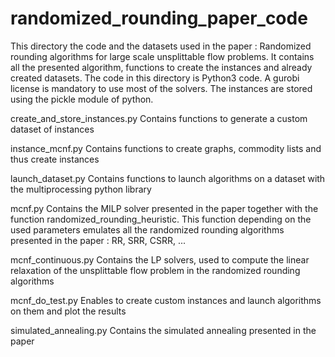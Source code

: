 # randomized_rounding_paper_code

This directory the code and the datasets used in the paper : Randomized rounding algorithms for large scale unsplittable flow problems.
It contains all the presented algorithm, functions to create the instances and already created datasets.
The code in this directory is Python3 code. A gurobi license is mandatory to use most of the solvers. The instances are stored using the pickle module of python.

create_and_store_instances.py
Contains functions to generate a custom dataset of instances

instance_mcnf.py
Contains functions to create graphs, commodity lists and thus create instances

launch_dataset.py
Contains functions to launch algorithms on a dataset with the multiprocessing python library

mcnf.py
Contains the MILP solver presented in the paper together with the function randomized_rounding_heuristic.
This function depending on the used parameters emulates all the randomized rounding algorithms presented in the paper : RR, SRR, CSRR, ...

mcnf_continuous.py
Contains the LP solvers, used to compute the linear relaxation of the unsplittable flow problem in the randomized rounding algorithms

mcnf_do_test.py
Enables to create custom instances and launch algorithms on them and plot the results

simulated_annealing.py
Contains the simulated annealing presented in the paper
